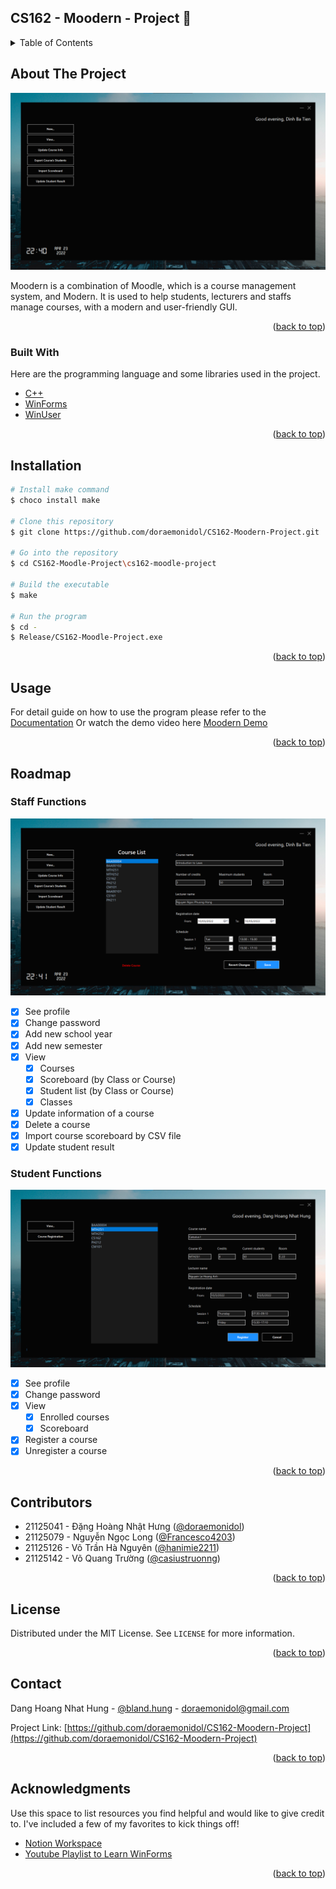 <div id="top"></div>

<!-- TABLE OF CONTENTS -->

## CS162 - Moodern - Project 📖

<!-- TABLE OF CONTENTS -->
<details>
  <summary>Table of Contents</summary>
  <ol>
    <li>
      <a href="#about-the-project">About The Project</a>
      <ul>
        <li><a href="#built-with">Built With</a></li>
      </ul>
    </li>
    <li><a href="#installation">Installation</a></li>
    <li><a href="#usage">Usage</a></li>
    <li><a href="#roadmap">Roadmap</a></li>
    <li><a href="#contributors">Contributors</a></li>
    <li><a href="#license">License</a></li>
    <li><a href="#contact">Contact</a></li>
    <li><a href="#acknowledgments">Acknowledgments</a></li>
  </ol>
</details>

## About The Project

![image](screenshots/staff-all-function.png)

Moodern is a combination of Moodle, which is a course management system, and Modern. It is used to help students, lecturers and staffs manage courses, with a modern and user-friendly GUI.

<p align="right">(<a href="#top">back to top</a>)</p>



### Built With

Here are the programming language and some libraries used in the project.

* [C++](https://www.cplusplus.com/)
* [WinForms](https://docs.microsoft.com/vi-vn/dotnet/desktop/winforms/?view=netframeworkdesktop-4.8)
* [WinUser](https://docs.microsoft.com/en-us/windows/win32/api/winuser/)

<p align="right">(<a href="#top">back to top</a>)</p>



<!-- GETTING STARTED -->
## Installation
  
```bash
# Install make command
$ choco install make

# Clone this repository
$ git clone https://github.com/doraemonidol/CS162-Moodern-Project.git

# Go into the repository
$ cd CS162-Moodle-Project\cs162-moodle-project

# Build the executable
$ make

# Run the program
$ cd - 
$ Release/CS162-Moodle-Project.exe
```
<p align="right">(<a href="#top">back to top</a>)</p>

<!-- USAGE EXAMPLES -->
## Usage

For detail guide on how to use the program please refer to the [Documentation](https://example.com)
Or watch the demo video here [Moodern Demo](https://www.youtube.com/)

<p align="right">(<a href="#top">back to top</a>)</p>



<!-- ROADMAP -->
## Roadmap
### Staff Functions
![image](screenshots/staff-update-course.png)
- [x] See profile
- [x] Change password
- [x] Add new school year
- [x] Add new semester
- [x] View
    - [x] Courses
    - [x] Scoreboard (by Class or Course)
    - [x] Student list (by Class or Course)
    - [x] Classes
- [x] Update information of a course
- [x] Delete a course
- [x] Import course scoreboard by CSV file
- [x] Update student result
### Student Functions
![image](screenshots/student-course-register.png)
- [x] See profile
- [x] Change password
- [x] View
    - [x] Enrolled courses
    - [x] Scoreboard
- [x] Register a course
- [x] Unregister a course

<p align="right">(<a href="#top">back to top</a>)</p>



<!-- CONTRIBUTING -->
## Contributors

- 21125041 - Đặng Hoàng Nhật Hưng ([@doraemonidol](https://github.com/doraemonidol))
- 21125079 - Nguyễn Ngọc Long ([@Francesco4203](https://github.com/Francesco4203))
- 21125126 - Võ Trần Hà Nguyên ([@hanimie2211](https://github.com/hanimie2211))
- 21125142 - Võ Quang Trường ([@casiustruonng](https://github.com/casiustruonng))

<p align="right">(<a href="#top">back to top</a>)</p>



<!-- LICENSE -->
## License

Distributed under the MIT License. See `LICENSE` for more information.

<p align="right">(<a href="#top">back to top</a>)</p>



<!-- CONTACT -->
## Contact

Dang Hoang Nhat Hung - [@bland.hung](https://www.facebook.com/bland.hung) - doraemonidol@gmail.com

Project Link: [https://github.com/doraemonidol/CS162-Moodern-Project](https://github.com/doraemonidol/CS162-Moodern-Project)

<p align="right">(<a href="#top">back to top</a>)</p>



<!-- ACKNOWLEDGMENTS -->
## Acknowledgments

Use this space to list resources you find helpful and would like to give credit to. I've included a few of my favorites to kick things off!

* [Notion Workspace](https://www.notion.so/CS162-Project-3d85252f0f574f2195ee750498b70d53)
* [Youtube Playlist to Learn WinForms](https://www.youtube.com/watch?v=HcxlYkU8aY0&list=PL2i17lRog5pBe7t9zJdFdugQ6bxgjntJD)

<p align="right">(<a href="#top">back to top</a>)</p>

